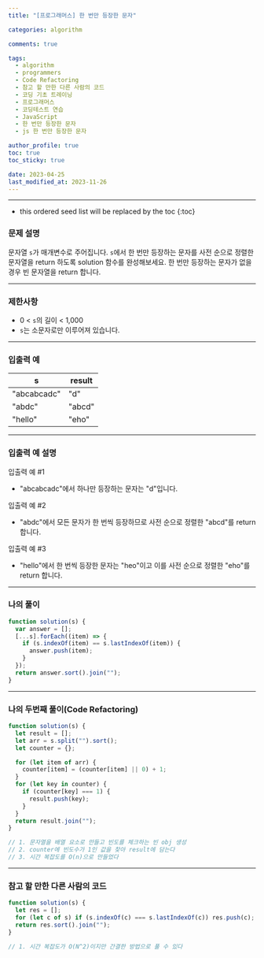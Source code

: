 ```yaml
---
title: "[프로그래머스] 한 번만 등장한 문자"

categories: algorithm

comments: true

tags:
  - algorithm
  - programmers
  - Code Refactoring
  - 참고 할 만한 다른 사람의 코드
  - 코딩 기초 트레이닝
  - 프로그래머스
  - 코딩테스트 연습
  - JavaScript
  - 한 번만 등장한 문자
  - js 한 번만 등장한 문자

author_profile: true
toc: true
toc_sticky: true

date: 2023-04-25
last_modified_at: 2023-11-26
---
```


---

<!-- prettier-ignore -->
* this ordered seed list will be replaced by the toc 
{:toc}

### 문제 설명

문자열 `s`가 매개변수로 주어집니다. `s`에서 한 번만 등장하는 문자를 사전 순으로 정렬한 문자열을 return 하도록 solution 함수를 완성해보세요. 한 번만 등장하는 문자가 없을 경우 빈 문자열을 return 합니다.

---

### 제한사항

- 0 < `s`의 길이 < 1,000
- `s`는 소문자로만 이루어져 있습니다.

---

### 입출력 예

| s           | result |
| ----------- | ------ |
| "abcabcadc" | "d"    |
| "abdc"      | "abcd" |
| "hello"     | "eho"  |

---

### **입출력 예 설명**

입출력 예 #1

- "abcabcadc"에서 하나만 등장하는 문자는 "d"입니다.

입출력 예 #2

- "abdc"에서 모든 문자가 한 번씩 등장하므로 사전 순으로 정렬한 "abcd"를 return 합니다.

입출력 예 #3

- "hello"에서 한 번씩 등장한 문자는 "heo"이고 이를 사전 순으로 정렬한 "eho"를 return 합니다.

---

### 나의 풀이

```jsx
function solution(s) {
  var answer = [];
  [...s].forEach((item) => {
    if (s.indexOf(item) == s.lastIndexOf(item)) {
      answer.push(item);
    }
  });
  return answer.sort().join("");
}
```

---

### 나의 두번째 풀이(Code Refactoring)

```jsx
function solution(s) {
  let result = [];
  let arr = s.split("").sort();
  let counter = {};

  for (let item of arr) {
    counter[item] = (counter[item] || 0) + 1;
  }
  for (let key in counter) {
    if (counter[key] === 1) {
      result.push(key);
    }
  }
  return result.join("");
}

// 1. 문자열을 배열 요소로 만들고 빈도를 체크하는 빈 obj 생성
// 2. counter에 빈도수가 1인 값을 찾아 result에 담는다
// 3. 시간 복잡도를 O(n)으로 만들었다
```

---

### 참고 할 만한 다른 사람의 코드

```jsx
function solution(s) {
  let res = [];
  for (let c of s) if (s.indexOf(c) === s.lastIndexOf(c)) res.push(c);
  return res.sort().join("");
}

// 1. 시간 복잡도가 O(N^2)이지만 간결한 방법으로 풀 수 있다
```
